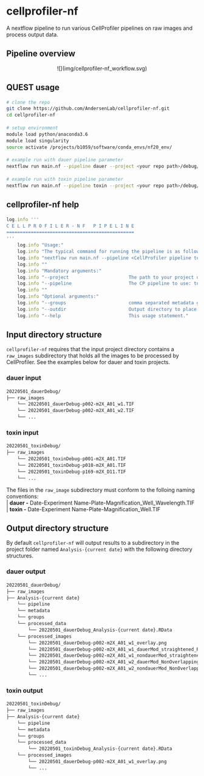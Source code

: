 # cellprofiler-nf
A nextflow pipeline to run various CellProfiler pipelines on raw images and process output data.

## Pipeline overview
<p align="center">
  ![](img/cellprofiler-nf_workflow.svg)
</p>

## QUEST usage
```bash
# clone the repo
git clone https://github.com/AndersenLab/cellprofiler-nf.git
cd cellprofiler-nf

# setup environment
module load python/anaconda3.6
module load singularity
source activate /projects/b1059/software/conda_envs/nf20_env/

# example run with dauer pipeline parameter
nextflow run main.nf --pipeline dauer --project <your repo path>/debug/20220501_dauerDebug

# example run with toxin pipeline parameter
nextflow run main.nf --pipeline toxin --project <your repo path>/debug/20220501_toxinDebug
```

## cellprofiler-nf help
```ruby
log.info '''
C E L L P R O F I L E R - N F   P I P E L I N E
===============================================
'''
    log.info "Usage:"
    log.info "The typical command for running the pipeline is as follows:"
    log.info "nextflow run main.nf --pipeline <CellProfiler pipeline to use> --project <path to your project directory>"
    log.info ""
    log.info "Mandatory arguments:"
    log.info "--project                      The path to your project directory"
    log.info "--pipeline                     The CP pipeline to use: toxin, dauer"
    log.info ""
    log.info "Optional arguments:"
    log.info "--groups                       comma separated metadata groupings for CellProfiler, default is plate,well"
    log.info "--outdir                       Output directory to place files, default is project/Analysis-{current date}"
    log.info "--help                         This usage statement."
```

## Input directory structure
`cellprofiler-nf` requires that the input project directory contains a `raw_images` subdirectory that holds all the images to be processed by CellProfiler. See the examples below for dauer and toxin projects.
### dauer input
```bash
20220501_dauerDebug/
├── raw_images
    └── 20220501_dauerDebug-p002-m2X_A01_w1.TIF
    └── 20220501_dauerDebug-p002-m2X_A01_w2.TIF
    └── ...
``` 
### toxin input
```bash
20220501_toxinDebug/
├── raw_images
    └── 20220501_toxinDebug-p001-m2X_A01.TIF
    └── 20220501_toxinDebug-p010-m2X_A01.TIF
    └── 20220501_toxinDebug-p169-m2X_D11.TIF
    └── ...
``` 
The files in the `raw_image` subdirectory must conform to the folloing naming conventions:\
|   **dauer -** Date-Experiment Name-Plate-Magnification_Well_Wavelength.TIF\
|   **toxin -** Date-Experiment Name-Plate-Magnification_Well.TIF

## Output directory structure
By default `cellprofiler-nf` will output results to a subdirectory in the project folder named `Analysis-{current date}` with the following directory structures.
### dauer output
```bash
20220501_dauerDebug/
├── raw_images
├── Analysis-{current date}
    └── pipeline
    └── metadata
    └── groups
    └── processed_data
        └── 20220501_dauerDebug_Analysis-{current date}.RData
    └── processed_images
        └── 20220501_dauerDebug-p002-m2X_A01_w1_overlay.png
        └── 20220501_dauerDebug-p002-m2X_A01_w1_dauerMod_straightened_RFP.png
        └── 20220501_dauerDebug-p002-m2X_A01_w1_nondauerMod_straightened_RFP.png
        └── 20220501_dauerDebug-p002-m2X_A01_w2_dauerMod_NonOverlappingWorms_RFP_mask.png
        └── 20220501_dauerDebug-p002-m2X_A01_w2_nondauerMod_NonOverlappingWorms_RFP_mask.png
        └── ...
``` 
### toxin output
```bash
20220501_toxinDebug/
├── raw_images
├── Analysis-{current date}
    └── pipeline
    └── metadata
    └── groups
    └── processed_data
        └── 20220501_toxinDebug_Analysis-{current date}.RData
    └── processed_images
        └── 20220501_dauerDebug-p002-m2X_A01_w1_overlay.png
        └── ...
```